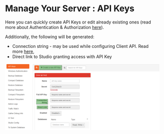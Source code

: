 ﻿# Manage Your Server : API Keys

Here you can quickly create API Keys or edit already existing ones (read more about Authentication & Authorization [here]()).

Additionally, the following will be generated:

- Connection string - may be used while configuring Client API. Read more [here](),
- Direct link to Studio granting access with API Key

![Figure 1. Manage Your Server. API Keys.](images/manage_your_server-api-keys-1.png)